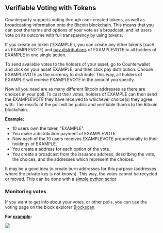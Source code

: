 Verifiable Voting with Tokens
---------------------------

Counterparty supports voting through user-created tokens, as well as broadcasting information onto the Bitcoin blockchain. This means that you can post the terms and options of your vote as a broadcast, and let users vote on its outcome with full transparency by using tokens. 

If you create an token (‘EXAMPLE’), you can create any other tokens (such as EXAMPLEVOTE) and [pay distributions](distribution.md) of EXAMPLEVOTE to all holders of EXAMPLE in one single action.

To send available votes to the holders of your asset, go to Counterwallet and click on your asset EXAMPLE, and then click pay distribution. Choose EXAMPLEVOTE as the currency to distribute. This way, all holders of EXAMPLE will receive EXAMPLEVOTE in the amount you specify.

Now all you need are as many different Bitcoin addresses as there are choices in your poll. To cast their votes, holders of EXAMPLE can then send the EXAMPLEVOTE they have received to whichever choice(s) they agree with. The results of the poll will be public and verifiable thanks to the Bitcoin blockchain.

**Example:**
* 10 users own the token "EXAMPLE".
* You make a distribution payment of EXAMPLEVOTE.
* Now each of the 10 users receives EXAMPLEVOTE proportionally to their holdings of EXAMPLE.
* You create a address for each option of the vote.
* You create a broadcast from the issuance address, describing the vote, the choices, and the addresses which represent the choices.

It may be a good idea to create burn addresses for this purpose (addresses where the private key is not known). This way, the votes cannot be recycled or moved. This can be done with a [simple python script](https://gist.github.com/CoinWhisperer/6d673f1f3d13da1611cd)

### Monitoring votes

If you want to get info about your votes, or other polls, you can use the voting page on the block explorer [Blockscan](http://blockscan.com/votes). 

**For [example](http://blockscan.com/vote/FLDCVOTEI):**

![](../../_images/voting_with_tokens1.png)
